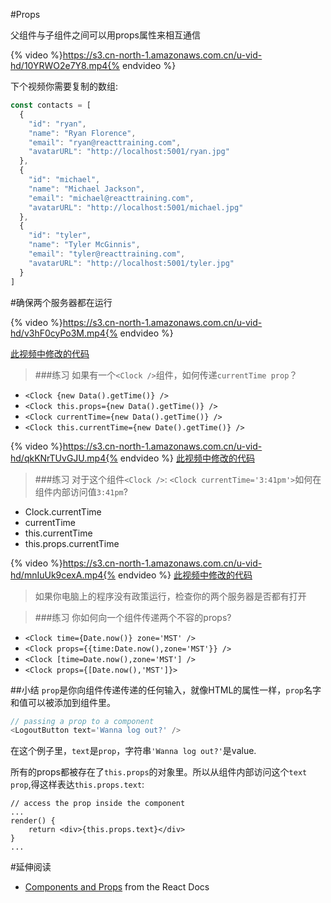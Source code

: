 #Props

父组件与子组件之间可以用props属性来相互通信

{% video %}https://s3.cn-north-1.amazonaws.com.cn/u-vid-hd/10YRWO2e7Y8.mp4{% endvideo %}

下个视频你需要复制的数组:
```js
const contacts = [
  {
    "id": "ryan",
    "name": "Ryan Florence",
    "email": "ryan@reacttraining.com",
    "avatarURL": "http://localhost:5001/ryan.jpg"
  },
  {
    "id": "michael",
    "name": "Michael Jackson",
    "email": "michael@reacttraining.com",
    "avatarURL": "http://localhost:5001/michael.jpg"
  },
  {
    "id": "tyler",
    "name": "Tyler McGinnis",
    "email": "tyler@reacttraining.com",
    "avatarURL": "http://localhost:5001/tyler.jpg"
  }
]
```
#确保两个服务器都在运行

{% video %}https://s3.cn-north-1.amazonaws.com.cn/u-vid-hd/v3hF0cyPo3M.mp4{% endvideo %}

[此视频中修改的代码](https://github.com/udacity/reactnd-contacts-complete/commit/664306f50a05aafe47f4109860e00593fcbf0321)

>###练习
 如果有一个`<Clock />`组件，如何传递`currentTime prop`？
 - `<Clock {new Data().getTime()} />`
 - `<Clock this.props={new Data().getTime()} />`
 - `<Clock currentTime={new Data().getTime()} />`
 - `<Clock this.currentTime={new Date().getTime()} />`
 

{% video %}https://s3.cn-north-1.amazonaws.com.cn/u-vid-hd/qkKNrTUvGJU.mp4{% endvideo %}
[此视频中修改的代码](https://github.com/udacity/reactnd-contacts-complete/commit/eaa138af7d992f05449f524d514ac4224f736ae4)

>###练习
对于这个组件`<Clock />`:
`<Clock currentTime='3:41pm'>`如何在组件内部访问值`3:41pm`?
- Clock.currentTime
- currentTime
- this.currentTime
- this.props.currentTime

{% video %}https://s3.cn-north-1.amazonaws.com.cn/u-vid-hd/mnIuUk9cexA.mp4{% endvideo %}
[此视频中修改的代码](https://github.com/udacity/reactnd-contacts-complete/commit/43add2a640214483b00d9ca491990bb86104501e)

>如果你电脑上的程序没有政策运行，检查你的两个服务器是否都有打开

>###练习
 你如何向一个组件传递两个不容的props?
 - `<Clock time={Date.now()} zone='MST' />`
 - `<Clock props={{time:Date.now(),zone='MST'}} />`
 - `<Clock [time=Date.now(),zone='MST'] />`
 - `<Clock props={[Date.now(),'MST']}>`

##小结
`prop`是你向组件传递传递的任何输入，就像HTML的属性一样，`prop`名字和值可以被添加到组件里。

```js
// passing a prop to a component
<LogoutButton text='Wanna log out?' />
```
在这个例子里，`text`是`prop`，字符串`'Wanna log out?'`是value.

所有的props都被存在了`this.props`的对象里。所以从组件内部访问这个`text prop`,得这样表达`this.props.text`:

```
// access the prop inside the component
...
render() {
    return <div>{this.props.text}</div>
}
...
```

#延伸阅读
- [Components and Props](https://facebook.github.io/react/docs/components-and-props.html) from the React Docs